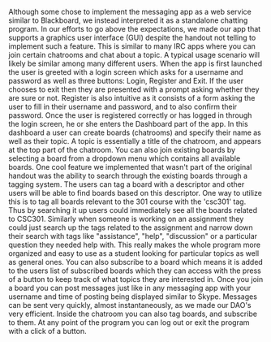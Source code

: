 Although some chose to implement the messaging app as a web service similar to Blackboard, we instead interpreted it as a standalone chatting program. In our efforts to go
above the expectations, we made our app that supports a graphics user interface (GUI) despite the handout not telling to implement such a feature.
This is similar to many IRC apps where you can join certain chatrooms and chat about a topic. A typical usage scenario will likely be similar among many different users. 
When the app is first launched the user is greeted with a login screen which asks for a username and password as well as three buttons: Login, Register and Exit. 
If the user chooses to exit then they are presented with a prompt asking whether they are sure or not. 
Register is also intuitive as it consists of a form asking the user to fill in their username and password, and to also confirm their password. 
Once the user is registered correctly or has logged in through the login screen, he or she enters the Dashboard part of the app. 
In this dashboard a user can create boards (chatrooms) and specify their name as well as their topic. 
A topic is essentially a title of the chatroom, and appears at the top part of the chatroom. 
You can also join existing boards by selecting a board from a dropdown menu which contains all available boards.
One cool feature we implemented that wasn't part of the original handout was the ability to search through the existing boards through a tagging system. 
The users can tag a board with a descriptor and other users will be able to find boards based on this descriptor. 
One way to utilize this is to tag all boards relevant to the 301 course with the 'csc301' tag. 
Thus by searching it up users could immediately see all the boards related to CSC301. 
Similarly when someone is working on an assignment they could just search up the tags related to the assignment and narrow down their search with tags like "assistance", 
"help", "discussion" or a particular question they needed help with. 
This really makes the whole program more organized and easy to use as a student looking for particular topics as well as general ones. 
You can also subscribe to a board which means it is added to the users list of subscribed boards which they can access with the press of a button to keep track of what topics 
they are interested in. Once you join a board you can post messages just like in any messaging app with your username and time of posting being displayed similar to Skype. 
Messages can be sent very quickly, almost instantaneously, as we made our DAO's very efficient. Inside the chatroom you can also tag boards, and subscribe to them. 
At any point of the program you can log out or exit the program with a click of a button.
